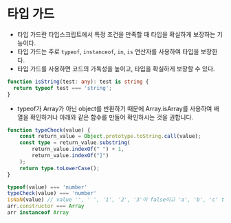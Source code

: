 # 타입 가드
* 타입 가드란 타입스크립트에서 특정 조건을 만족할 때 타입을 확실하게 보장하는 기능이다.
* 타입 가드는 주로 `typeof`, `instanceof`, `in`, `is` 연산자를 사용하여 타입을 보장한다.
* 타입 가드를 사용하면 코드의 가독성을 높이고, 타입을 확실하게 보장할 수 있다.

```typescript
function isString(test: any): test is string {
  return typeof test === 'string';
}
```

* typeof가 Array가 아닌 object를 반환하기 때문에 Array.isArray를 사용하여 배열을 확인하거나 아래와 같은 함수를 만들어 확인하시는 것을 권합니다.

```typescript
function typeCheck(value) {
    const return_value = Object.prototype.toString.call(value);
    const type = return_value.substring(
        return_value.indexOf(" ") + 1,
        return_value.indexOf("]")
    );
    return type.toLowerCase();
}

typeof(value) === 'number'
typeCheck(value) === 'number'
isNaN(value) // value '', ' ', '1', '2', '3'이 false이고 'a', 'b', 'c' true입니다.
arr.constructor === Array
arr instanceof Array
```